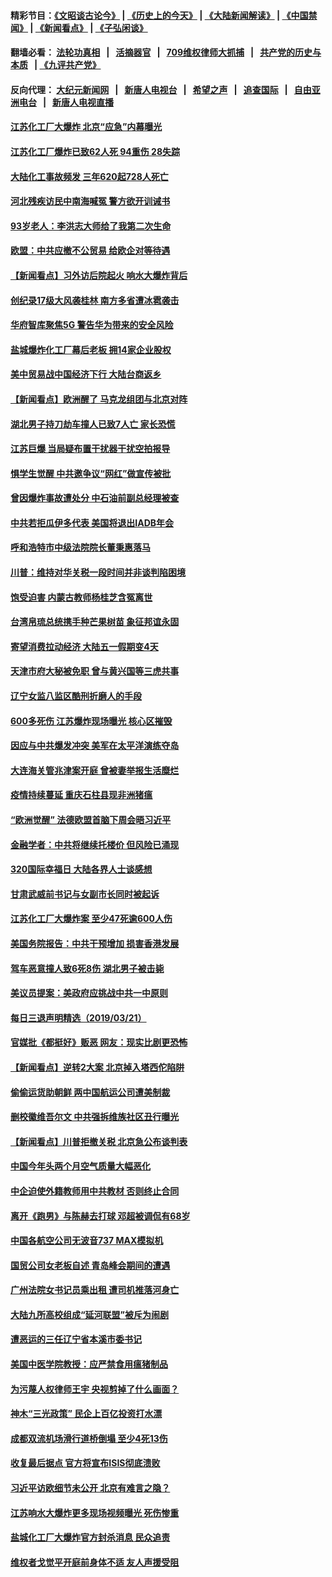 #### 精彩节目：[《文昭谈古论今》](http://134.209.198.168/wenzhao) | [《历史上的今天》](http://134.209.198.168/today-in-history) | [《大陆新闻解读》](http://134.209.198.168/ntdtv-comedy) | [《中国禁闻》](http://134.209.198.168/ntdtv-news) | [《新闻看点》](http://134.209.198.168/news-insight) | [《子弘闲谈》](http://134.209.198.168/zihongxiantan/) 

  #### 翻墙必看： [法轮功真相](http://134.209.198.168:10000/videos/truth.html) &nbsp;&nbsp;|&nbsp;&nbsp; [活摘器官](http://134.209.198.168:10000/videos/res/Organs/) &nbsp;&nbsp;|&nbsp;&nbsp; [709维权律师大抓捕](http://134.209.198.168:10000/videos/709/) &nbsp;&nbsp;|&nbsp;&nbsp; [共产党的历史与本质](http://134.209.198.168:10000/videos/jiuping/) &nbsp;&nbsp;| [《九评共产党》](http://134.209.198.168:10000/videos/jiuping/) 

#### 反向代理： [大纪元新闻网](http://134.209.198.168:10080/) &nbsp;&nbsp;|&nbsp;&nbsp; [新唐人电视台](http://134.209.198.168:8000/) &nbsp;&nbsp;|&nbsp;&nbsp; [希望之声](http://134.209.198.168:8200/) &nbsp;&nbsp;|&nbsp;&nbsp; [追查国际](http://134.209.198.168:10010/) &nbsp;&nbsp;|&nbsp;&nbsp; [自由亚洲电台](http://134.209.198.168:9800/) &nbsp;&nbsp;|&nbsp;&nbsp; [新唐人电视直播](http://134.209.198.168/) 

#### [江苏化工厂大爆炸 北京“应急”内幕曝光](../pages/nsc413/n11132683.md?t=03222136) 

#### [江苏化工厂爆炸已致62人死 94重伤 28失踪](../pages/nsc413/n11133338.md?t=03222136) 

#### [大陆化工事故频发 三年620起728人死亡](../pages/nsc413/n11133053.md?t=03222136) 

#### [河北残疾访民中南海喊冤 警方欲开训诫书](../pages/nsc413/n11133049.md?t=03222136) 

#### [93岁老人：李洪志大师给了我第二次生命](../pages/nsc413/n11132948.md?t=03222136) 

#### [欧盟：中共应撤不公贸易 给欧企对等待遇](../pages/nsc413/n11133082.md?t=03222136) 

#### [【新闻看点】习外访后院起火 响水大爆炸背后](../pages/nsc413/n11133074.md?t=03222136) 

#### [创纪录17级大风袭桂林 南方多省遭冰雹袭击](../pages/nsc413/n11132987.md?t=03222136) 

#### [华府智库聚焦5G 警告华为带来的安全风险](../pages/nsc413/n11133013.md?t=03222136) 

#### [盐城爆炸化工厂幕后老板 拥14家企业股权](../pages/nsc413/n11132731.md?t=03222136) 

#### [美中贸易战中国经济下行 大陆台商返乡](../pages/nsc413/n11132887.md?t=03222136) 

#### [【新闻看点】欧洲醒了 马克龙组团与北京对阵](../pages/nsc413/n11132722.md?t=03222136) 

#### [湖北男子持刀劫车撞人已致7人亡 家长恐慌](../pages/nsc413/n11132481.md?t=03222136) 

#### [江苏巨爆 当局疑布置干扰器干扰空拍报导](../pages/nsc413/n11132689.md?t=03222136) 

#### [惧学生觉醒 中共邀争议“网红”做宣传被批](../pages/nsc413/n11132623.md?t=03222136) 


#### [曾因爆炸事故遭处分 中石油前副总经理被查](../pages/nsc413/n11132238.md?t=03222136) 

#### [中共若拒瓜伊多代表 美国将退出IADB年会](../pages/nsc413/n11132332.md?t=03222136) 

#### [呼和浩特市中级法院院长董秉惠落马](../pages/nsc413/n11132619.md?t=03222136) 

#### [川普：维持对华关税一段时间并非谈判陷困境](../pages/nsc413/n11132531.md?t=03222136) 

#### [饱受迫害 内蒙古教师杨桂芝含冤离世](../pages/nsc413/n11132123.md?t=03222136) 

#### [台湾帛琉总统携手种芒果树苗 象征邦谊永固](../pages/nsc413/n11132253.md?t=03222136) 

#### [寄望消费拉动经济 大陆五一假期变4天](../pages/nsc413/n11131752.md?t=03222136) 

#### [天津市府大秘被免职 曾与黄兴国等三虎共事](../pages/nsc413/n11132248.md?t=03222136) 

#### [辽宁女监八监区酷刑折磨人的手段](../pages/nsc413/n11127181.md?t=03222136) 

#### [600多死伤 江苏爆炸现场曝光 核心区摧毁](../pages/nsc413/n11131869.md?t=03222136) 

#### [因应与中共爆发冲突 美军在太平洋演练夺岛](../pages/nsc413/n11132095.md?t=03222136) 

#### [大连海关管兆津案开庭 曾被妻举报生活糜烂](../pages/nsc413/n11131793.md?t=03222136) 

#### [疫情持续蔓延 重庆石柱县现非洲猪瘟](../pages/nsc413/n11131506.md?t=03222136) 

#### [“欧洲觉醒” 法德欧盟首脑下周会晤习近平](../pages/nsc413/n11131509.md?t=03222136) 

#### [金融学者：中共将继续托楼价 但风险已涌现](../pages/nsc413/n11131004.md?t=03222136) 

#### [320国际幸福日 大陆各界人士谈感想](../pages/nsc413/n11131515.md?t=03222136) 

#### [甘肃武威前书记与女副市长同时被起诉](../pages/nsc413/n11131414.md?t=03222136) 

#### [江苏化工厂大爆炸案 至少47死逾600人伤](../pages/nsc413/n11131343.md?t=03222136) 

#### [美国务院报告：中共干预增加 损害香港发展](../pages/nsc413/n11131416.md?t=03222136) 

#### [驾车恶意撞人致6死8伤 湖北男子被击毙](../pages/nsc413/n11131365.md?t=03222136) 

#### [美议员提案：美政府应挑战中共一中原则](../pages/nsc413/n11131351.md?t=03222136) 

#### [每日三退声明精选（2019/03/21）](../pages/nsc413/n11131345.md?t=03222136) 

#### [官媒批《都挺好》贩恶 网友：现实比剧更恐怖](../pages/nsc413/n11130892.md?t=03222136) 

#### [【新闻看点】逆转2大案 北京掉入塔西佗陷阱](../pages/nsc413/n11129837.md?t=03222136) 

#### [偷偷运货助朝鲜 两中国航运公司遭美制裁](../pages/nsc413/n11130664.md?t=03222136) 

#### [删校徽维吾尔文 中共强拆维族社区丑行曝光](../pages/nsc413/n11130863.md?t=03222136) 

#### [【新闻看点】川普拒撤关税 北京急公布谈判表](../pages/nsc413/n11130393.md?t=03222136) 

#### [中国今年头两个月空气质量大幅恶化](../pages/nsc413/n11130838.md?t=03222136) 

#### [中企迫使外籍教师用中共教材 否则终止合同](../pages/nsc413/n11130784.md?t=03222136) 

#### [离开《跑男》与陈赫去打球 邓超被调侃有68岁](../pages/nsc413/n11130634.md?t=03222136) 

#### [中国各航空公司无波音737 MAX模拟机](../pages/nsc413/n11130573.md?t=03222136) 

#### [国贸公司女老板自述 青岛峰会期间的遭遇](../pages/nsc413/n11130551.md?t=03222136) 

#### [广州法院女书记员乘出租 遭司机推落河身亡](../pages/nsc413/n11130697.md?t=03222136) 

#### [大陆九所高校组成“延河联盟”被斥为闹剧](../pages/nsc413/n11130689.md?t=03222136) 

#### [遭恶运的三任辽宁省本溪市委书记](../pages/nsc413/n11122159.md?t=03222136) 

#### [美国中医学院教授：应严禁食用瘟猪制品](../pages/nsc413/n11127024.md?t=03222136) 

#### [为污蔑人权律师王宇 央视剪掉了什么画面？](../pages/nsc413/n11130142.md?t=03222136) 

#### [神木“三光政策” 民企上百亿投资打水漂](../pages/nsc413/n11130255.md?t=03222136) 

#### [成都双流机场滑行道桥倒塌 至少4死13伤](../pages/nsc413/n11130419.md?t=03222136) 

#### [收复最后据点 官方将宣布ISIS彻底溃败](../pages/nsc413/n11130459.md?t=03222136) 

#### [习近平访欧细节未公开 北京有难言之隐？](../pages/nsc413/n11129987.md?t=03222136) 

#### [江苏响水大爆炸更多现场视频曝光 死伤惨重](../pages/nsc413/n11130201.md?t=03222136) 

#### [盐城化工厂大爆炸官方封杀消息 民众追责](../pages/nsc413/n11130105.md?t=03222136) 

#### [维权者戈觉平开庭前身体不适 友人声援受阻](../pages/nsc413/n11129118.md?t=03222136) 

